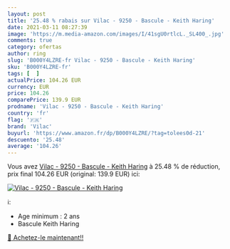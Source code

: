 ```yaml
---
layout: post
title: '25.48 % rabais sur Vilac - 9250 - Bascule - Keith Haring'
date: 2021-03-11 08:27:39
image: 'https://m.media-amazon.com/images/I/41sgU0rtlcL._SL400_.jpg'
comments: true
category: ofertas
author: ring
slug: 'B000Y4LZRE-fr Vilac - 9250 - Bascule - Keith Haring'
sku: 'B000Y4LZRE-fr'
tags: [  ]
actualPrice: 104.26 EUR
currency: EUR
price: 104.26
comparePrice: 139.9 EUR
prodname: 'Vilac - 9250 - Bascule - Keith Haring'
country: 'fr'
flag: '🇫🇷'
brand: 'Vilac'
buyurl: 'https://www.amazon.fr/dp/B000Y4LZRE/?tag=tolees0d-21'
descuento: '25.48'
average: '104.26'
---
```


Vous avez [Vilac - 9250 - Bascule - Keith Haring](https://www.amazon.fr/dp/B000Y4LZRE/?tag=tolees0d-21)  à  25.48 % de réduction, prix final  104.26 EUR (original: 139.9 EUR) ici:

[![Vilac - 9250 - Bascule - Keith Haring](https://m.media-amazon.com/images/I/41sgU0rtlcL._SL400_.jpg)](https://www.amazon.fr/dp/B000Y4LZRE/?tag=tolees0d-21)

ℹ️:

- Age minimum : 2 ans
- Bascule Keith Haring

[🛒 Achetez-le maintenant!!](https://www.amazon.fr/dp/B000Y4LZRE/?tag=tolees0d-21)
